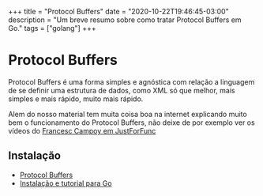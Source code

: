 +++
title = "Protocol Buffers"
date = "2020-10-22T19:46:45-03:00"
description = "Um breve resumo sobre como tratar Protocol Buffers em Go."
tags = ["golang"]
+++
# Protocol Buffers

Protocol Buffers é uma forma simples e agnóstica com relação a linguagem de se definir uma estrutura de dados, como XML só que melhor, mais simples e mais rápido, muito mais rápido.

Alem do nosso material tem muita coisa boa na internet explicando muito bem o funcionamento do Protocol Buffers, não deixe de por exemplo ver os vídeos do [Francesc Campoy em JustForFunc](https://www.youtube.com/watch?v=_jQ3i_fyqGA)

## Instalação

- [Protocol Buffers](https://developers.google.com/protocol-buffers/)
- [Instalação e tutorial para Go](https://developers.google.com/protocol-buffers/docs/gotutorial)